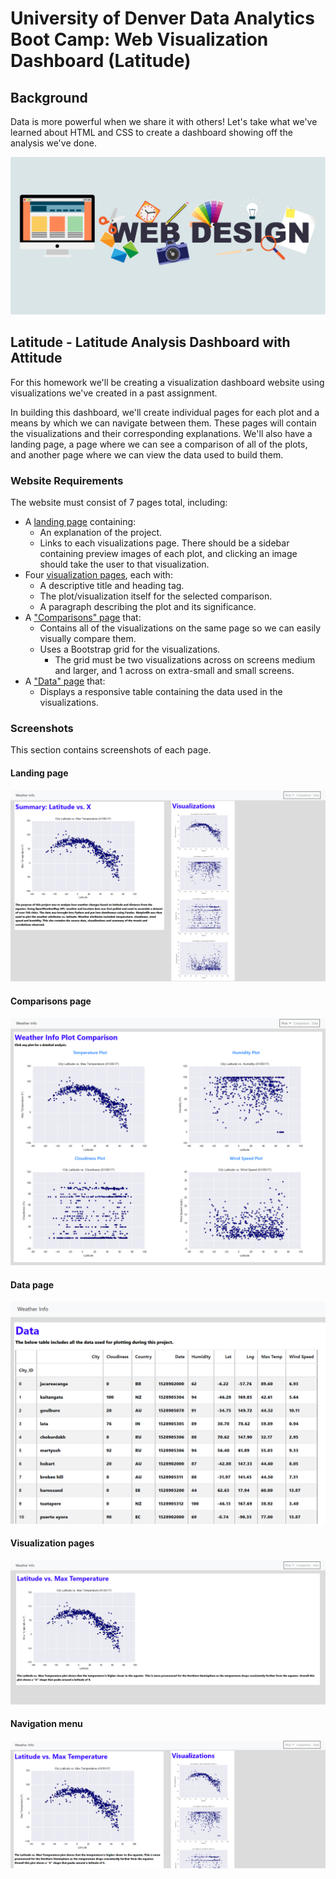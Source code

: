 # University of Denver Data Analytics Boot Camp: Web Visualization Dashboard (Latitude)

## Background

Data is more powerful when we share it with others! Let's take what we've learned about HTML and CSS to create a dashboard showing off the analysis we've done.

![Images](images/webdesign.jpg)


## Latitude - Latitude Analysis Dashboard with Attitude

For this homework we'll be creating a visualization dashboard website using visualizations we've created in a past assignment. 

In building this dashboard, we'll create individual pages for each plot and a means by which we can navigate between them. These pages will contain the visualizations and their corresponding explanations. We'll also have a landing page, a page where we can see a comparison of all of the plots, and another page where we can view the data used to build them.

### Website Requirements

The website must consist of 7 pages total, including:

* A [landing page](#landing-page) containing:
  * An explanation of the project.
  * Links to each visualizations page. There should be a sidebar containing preview images of each plot, and clicking an image should take the user to that visualization.
* Four [visualization pages](#visualization-pages), each with:
  * A descriptive title and heading tag.
  * The plot/visualization itself for the selected comparison.
  * A paragraph describing the plot and its significance.
* A ["Comparisons" page](#comparisons-page) that:
  * Contains all of the visualizations on the same page so we can easily visually compare them.
  * Uses a Bootstrap grid for the visualizations.
    * The grid must be two visualizations across on screens medium and larger, and 1 across on extra-small and small screens.
* A ["Data" page](#data-page) that:
  * Displays a responsive table containing the data used in the visualizations.

### Screenshots

This section contains screenshots of each page.

#### <a id="landing-page"></a>Landing page

![Landing page large screen](images/landingpage.png)


#### <a id="comparisons-page"></a>Comparisons page


![comparison page large screen](images/comparisonpage.png)

#### <a id="data-page"></a>Data page



![data page large screen](images/datapage.png)


#### <a id="visualization-pages"></a>Visualization pages

![visualize page large screen](images/visualizationspage.png)

#### <a id="navigation-menu"></a>Navigation menu

![nav menu large screen](images/navigation.png)



